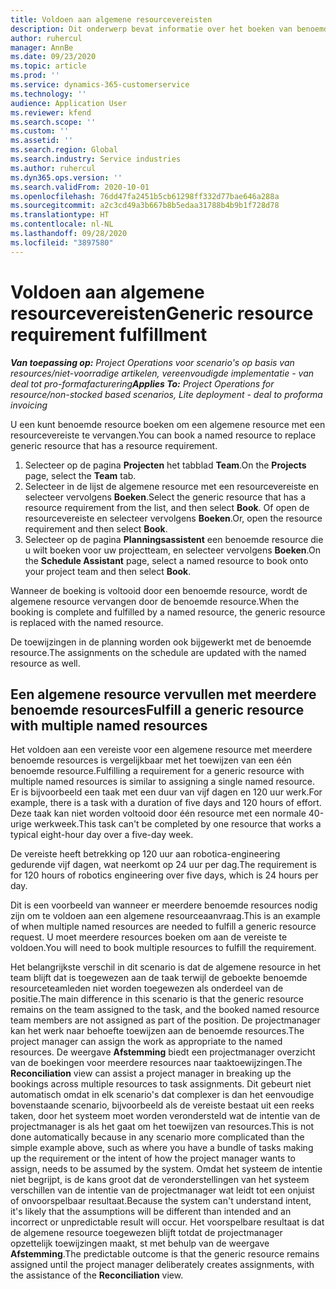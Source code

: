 ```yaml
---
title: Voldoen aan algemene resourcevereisten
description: Dit onderwerp bevat informatie over het boeken van benoemde resources voor een algemene resourcevereiste.
author: ruhercul
manager: AnnBe
ms.date: 09/23/2020
ms.topic: article
ms.prod: ''
ms.service: dynamics-365-customerservice
ms.technology: ''
audience: Application User
ms.reviewer: kfend
ms.search.scope: ''
ms.custom: ''
ms.assetid: ''
ms.search.region: Global
ms.search.industry: Service industries
ms.author: ruhercul
ms.dyn365.ops.version: ''
ms.search.validFrom: 2020-10-01
ms.openlocfilehash: 76dd47fa2451b5cb61298ff332d77bae646a288a
ms.sourcegitcommit: a2c3cd49a3b667b8b5edaa31788b4b9b1f728d78
ms.translationtype: HT
ms.contentlocale: nl-NL
ms.lasthandoff: 09/28/2020
ms.locfileid: "3897580"
---
```

# <a name="generic-resource-requirement-fulfillment"></a><span data-ttu-id="3e03a-103">Voldoen aan algemene resourcevereisten</span><span class="sxs-lookup"><span data-stu-id="3e03a-103">Generic resource requirement fulfillment</span></span>

<span data-ttu-id="3e03a-104">_**Van toepassing op:** Project Operations voor scenario's op basis van resources/niet-voorradige artikelen, vereenvoudigde implementatie - van deal tot pro-formafacturering_</span><span class="sxs-lookup"><span data-stu-id="3e03a-104">_**Applies To:** Project Operations for resource/non-stocked based scenarios, Lite deployment - deal to proforma invoicing_</span></span>

<span data-ttu-id="3e03a-105">U een kunt benoemde resource boeken om een algemene resource met een resourcevereiste te vervangen.</span><span class="sxs-lookup"><span data-stu-id="3e03a-105">You can book a named resource to replace generic resource that has a resource requirement.</span></span>

1. <span data-ttu-id="3e03a-106">Selecteer op de pagina **Projecten** het tabblad **Team**.</span><span class="sxs-lookup"><span data-stu-id="3e03a-106">On the **Projects** page, select the **Team** tab.</span></span>
2. <span data-ttu-id="3e03a-107">Selecteer in de lijst de algemene resource met een resourcevereiste en selecteer vervolgens **Boeken**.</span><span class="sxs-lookup"><span data-stu-id="3e03a-107">Select the generic resource that has a resource requirement from the list, and then select **Book**.</span></span> <span data-ttu-id="3e03a-108">Of open de resourcevereiste en selecteer vervolgens **Boeken**.</span><span class="sxs-lookup"><span data-stu-id="3e03a-108">Or, open the resource requirement and then select **Book**.</span></span>
3. <span data-ttu-id="3e03a-109">Selecteer op de pagina **Planningsassistent** een benoemde resource die u wilt boeken voor uw projectteam, en selecteer vervolgens **Boeken**.</span><span class="sxs-lookup"><span data-stu-id="3e03a-109">On the **Schedule Assistant** page, select a named resource to book onto your project team and then select **Book**.</span></span>

<span data-ttu-id="3e03a-110">Wanneer de boeking is voltooid door een benoemde resource, wordt de algemene resource vervangen door de benoemde resource.</span><span class="sxs-lookup"><span data-stu-id="3e03a-110">When the booking is complete and fulfilled by a named resource, the generic resource is replaced with the named resource.</span></span>

<span data-ttu-id="3e03a-111">De toewijzingen in de planning worden ook bijgewerkt met de benoemde resource.</span><span class="sxs-lookup"><span data-stu-id="3e03a-111">The assignments on the schedule are updated with the named resource as well.</span></span>

## <a name="fulfill-a-generic-resource-with-multiple-named-resources"></a><span data-ttu-id="3e03a-112">Een algemene resource vervullen met meerdere benoemde resources</span><span class="sxs-lookup"><span data-stu-id="3e03a-112">Fulfill a generic resource with multiple named resources</span></span>
<span data-ttu-id="3e03a-113">Het voldoen aan een vereiste voor een algemene resource met meerdere benoemde resources is vergelijkbaar met het toewijzen van een één benoemde resource.</span><span class="sxs-lookup"><span data-stu-id="3e03a-113">Fulfilling a requirement for a generic resource with multiple named resources is similar to assigning a single named resource.</span></span> <span data-ttu-id="3e03a-114">Er is bijvoorbeeld een taak met een duur van vijf dagen en 120 uur werk.</span><span class="sxs-lookup"><span data-stu-id="3e03a-114">For example, there is a task with a duration of five days and 120 hours of effort.</span></span> <span data-ttu-id="3e03a-115">Deze taak kan niet worden voltooid door één resource met een normale 40-urige werkweek.</span><span class="sxs-lookup"><span data-stu-id="3e03a-115">This task can't be completed by one resource that works a typical eight-hour day over a five-day week.</span></span> 

<span data-ttu-id="3e03a-116">De vereiste heeft betrekking op 120 uur aan robotica-engineering gedurende vijf dagen, wat neerkomt op 24 uur per dag.</span><span class="sxs-lookup"><span data-stu-id="3e03a-116">The requirement is for 120 hours of robotics engineering over five days, which is 24 hours per day.</span></span>

<span data-ttu-id="3e03a-117">Dit is een voorbeeld van wanneer er meerdere benoemde resources nodig zijn om te voldoen aan een algemene resourceaanvraag.</span><span class="sxs-lookup"><span data-stu-id="3e03a-117">This is an example of when multiple named resources are needed to fulfill a generic resource request.</span></span> <span data-ttu-id="3e03a-118">U moet meerdere resources boeken om aan de vereiste te voldoen.</span><span class="sxs-lookup"><span data-stu-id="3e03a-118">You will need to book multiple resources to fulfill the requirement.</span></span>

<span data-ttu-id="3e03a-119">Het belangrijkste verschil in dit scenario is dat de algemene resource in het team blijft dat is toegewezen aan de taak terwijl de geboekte benoemde resourceteamleden niet worden toegewezen als onderdeel van de positie.</span><span class="sxs-lookup"><span data-stu-id="3e03a-119">The main difference in this scenario is that the generic resource remains on the team assigned to the task, and the booked named resource team members are not assigned as part of the position.</span></span> <span data-ttu-id="3e03a-120">De projectmanager kan het werk naar behoefte toewijzen aan de benoemde resources.</span><span class="sxs-lookup"><span data-stu-id="3e03a-120">The project manager can assign the work as appropriate to the named resources.</span></span> <span data-ttu-id="3e03a-121">De weergave **Afstemming** biedt een projectmanager overzicht van de boekingen voor meerdere resources naar taaktoewijzingen.</span><span class="sxs-lookup"><span data-stu-id="3e03a-121">The **Reconciliation** view can assist a project manager in breaking up the bookings across multiple resources to task assignments.</span></span> <span data-ttu-id="3e03a-122">Dit gebeurt niet automatisch omdat in elk scenario's dat complexer is dan het eenvoudige bovenstaande scenario, bijvoorbeeld als de vereiste bestaat uit een reeks taken, door het systeem moet worden verondersteld wat de intentie van de projectmanager is als het gaat om het toewijzen van resources.</span><span class="sxs-lookup"><span data-stu-id="3e03a-122">This is not done automatically because in any scenario more complicated than the simple example above, such as where you have a bundle of tasks making up the requirement or the intent of how the project manager wants to assign, needs to be assumed by the system.</span></span> <span data-ttu-id="3e03a-123">Omdat het systeem de intentie niet begrijpt, is de kans groot dat de veronderstellingen van het systeem verschillen van de intentie van de projectmanager wat leidt tot een onjuist of onvoorspelbaar resultaat.</span><span class="sxs-lookup"><span data-stu-id="3e03a-123">Because the system can't understand intent, it's likely that the assumptions will be different than intended and an incorrect or unpredictable result will occur.</span></span> <span data-ttu-id="3e03a-124">Het voorspelbare resultaat is dat de algemene resource toegewezen blijft totdat de projectmanager opzettelijk toewijzingen maakt, st met behulp van de weergave **Afstemming**.</span><span class="sxs-lookup"><span data-stu-id="3e03a-124">The predictable outcome is that the generic resource remains assigned until the project manager deliberately creates assignments, with the assistance of the **Reconciliation** view.</span></span>


